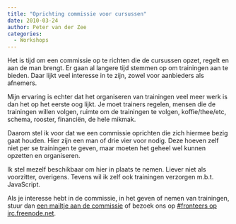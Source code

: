 ```yaml
---
title: "Oprichting commissie voor cursussen"
date: 2010-03-24
author: Peter van der Zee
categories: 
  - Workshops
---
```

Het is tijd om een commissie op te richten die de cursussen opzet, regelt en aan de man brengt. Er gaan al langere tijd stemmen op om trainingen aan te bieden. Daar lijkt veel interesse in te zijn, zowel voor aanbieders als afnemers.

Mijn ervaring is echter dat het organiseren van trainingen veel meer werk is dan het op het eerste oog lijkt. Je moet trainers regelen, mensen die de trainingen willen volgen, ruimte om de trainingen te volgen, koffie/thee/etc, schema, rooster, financiën, de hele mikmak.

Daarom stel ik voor dat we een commissie oprichten die zich hiermee bezig gaat houden. Hier zijn een man of drie vier voor nodig. Deze hoeven zelf niet per se trainingen te geven, maar moeten het geheel wel kunnen opzetten en organiseren.

Ik stel mezelf beschikbaar om hier in plaats te nemen. Liever niet als voorzitter, overigens. Tevens wil ik zelf ook trainingen verzorgen m.b.t. JavaScript.

Als je interesse hebt in de commissie, in het geven of nemen van trainingen, stuur dan [een mailtje aan de commissie](/vereniging/commissies/workshops#formulier-1) of bezoek ons op [#fronteers op irc.freenode.net](http://webchat.freenode.net/?channels=fronteers).
